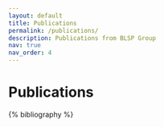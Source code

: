 ```yaml
---
layout: default
title: Publications
permalink: /publications/
description: Publications from BLSP Group
nav: true
nav_order: 4
---
```


# Publications

<div class="publications">
{% bibliography %}
</div>

<style>
.publications ol {
  list-style: none;
  counter-reset: none;
}

.publications ol li {
  counter-increment: none;
}

.publications ol li::before {
  content: none;
}

.publications .bibliography li {
  list-style-type: none;
}

.publications .bibliography ol {
  list-style-type: none;
  padding-left: 0;
}

.publications .bibliography ol li::marker {
  content: none;
}

/* Image sizing for publications */
.publications img {
  max-width: 300px;
  width: auto;
  height: auto;
  border-radius: 8px;
  margin-right: 1rem;
  margin-bottom: 1rem;
}

/* Desktop mode - larger images */
@media (min-width: 769px) {
  .publications .bio .bio-image {
    max-width: 350px;
    min-width: 250px;
  }
  
  .publications img {
    max-width: 350px;
    max-height: 250px;
  }
}

@media (max-width: 768px) {
  .publications ol {
    list-style: none;
    counter-reset: none;
  }
  
  .publications ol li {
    counter-increment: none;
    list-style-type: none;
  }
  
  .publications ol li::before {
    content: none;
  }
  
  .publications .bibliography li {
    list-style-type: none;
  }
  
  .publications .bibliography ol {
    list-style-type: none;
    padding-left: 0;
  }
  
  .publications .bibliography ol li::marker {
    content: none;
  }
  
  /* Mobile mode - smaller images */
  .publications img {
    max-width: 300px;
    max-height: 200px;
    display: block;
    margin: 0 auto 1rem auto;
  }
}
</style> 